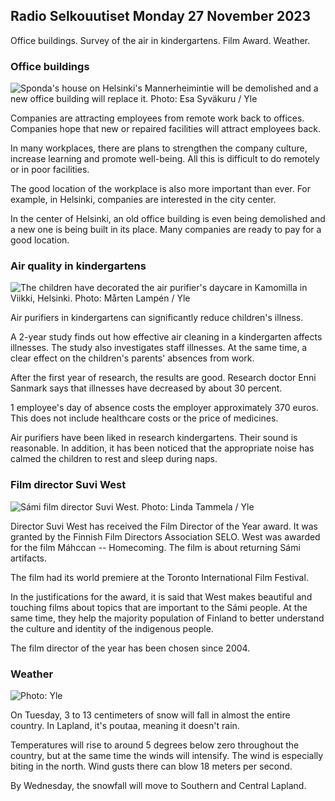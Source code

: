 Radio Selkouutiset Monday 27 November 2023
---------------------------------------

Office buildings. Survey of the air in kindergartens. Film Award. Weather.

### Office buildings

![Sponda's house on Helsinki's Mannerheimintie will be demolished and a new office building will replace it. Photo: Esa Syväkuru / Yle](https://images.cdn.yle.fi/image/upload/c_crop,h_3270,w_5814,x_0,y_404/ar_1.7777777777777777,c_fill,g_faces,h_675,w_1200/dpr_1.0/q_auto:eco/f_auto/fl_lossy/v1700118894/39-12013716555c1029fb19)

Companies are attracting employees from remote work back to offices. Companies hope that new or repaired facilities will attract employees back.

In many workplaces, there are plans to strengthen the company culture, increase learning and promote well-being. All this is difficult to do remotely or in poor facilities.

The good location of the workplace is also more important than ever. For example, in Helsinki, companies are interested in the city center.

In the center of Helsinki, an old office building is even being demolished and a new one is being built in its place. Many companies are ready to pay for a good location.

### Air quality in kindergartens

![The children have decorated the air purifier's daycare in Kamomilla in Viikki, Helsinki. Photo: Mårten Lampén / Yle](https://images.cdn.yle.fi/image/upload/c_crop,h_2250,w_4000,x_0,y_334/ar_1.7777777777777777,c_fill,g_faces,h_675,w_1200/dpr_1.0/q_auto:eco/f_auto/fl_lossy/v1695638511/39-117653165115d5600150)

Air purifiers in kindergartens can significantly reduce children's illness.

A 2-year study finds out how effective air cleaning in a kindergarten affects illnesses. The study also investigates staff illnesses. At the same time, a clear effect on the children's parents' absences from work.

After the first year of research, the results are good. Research doctor Enni Sanmark says that illnesses have decreased by about 30 percent.

1 employee's day of absence costs the employer approximately 370 euros. This does not include healthcare costs or the price of medicines.

Air purifiers have been liked in research kindergartens. Their sound is reasonable. In addition, it has been noticed that the appropriate noise has calmed the children to rest and sleep during naps.

### Film director Suvi West

![Sámi film director Suvi West. Photo: Linda Tammela / Yle](https://images.cdn.yle.fi/image/upload/c_crop,h_2268,w_4032,x_0,y_120/ar_1.7777777777777777,c_fill,g_faces,h_675,w_1200/dpr_1.0/q_auto:eco/f_auto/fl_lossy/v1613476645/39-774637602bb23ea1c4a)

Director Suvi West has received the Film Director of the Year award. It was granted by the Finnish Film Directors Association SELO. West was awarded for the film Máhccan -- Homecoming. The film is about returning Sámi artifacts.

The film had its world premiere at the Toronto International Film Festival.

In the justifications for the award, it is said that West makes beautiful and touching films about topics that are important to the Sámi people. At the same time, they help the majority population of Finland to better understand the culture and identity of the indigenous people.

The film director of the year has been chosen since 2004.

### Weather

![ Photo: Yle](https://images.cdn.yle.fi/image/upload/c_crop,h_1080,w_1919,x_0,y_0/ar_1.7777777777777777,c_fill,g_faces,h_675,w_1200/dpr_1.0/q_auto:eco/f_auto/fl_lossy/v1701100995/39-12073206564bd79da68c)

On Tuesday, 3 to 13 centimeters of snow will fall in almost the entire country. In Lapland, it's poutaa, meaning it doesn't rain.

Temperatures will rise to around 5 degrees below zero throughout the country, but at the same time the winds will intensify. The wind is especially biting in the north. Wind gusts there can blow 18 meters per second.

By Wednesday, the snowfall will move to Southern and Central Lapland.